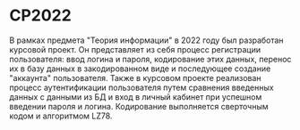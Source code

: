 # CP2022
В рамках предмета "Теория информации" в 2022 году был разработан курсовой проект. 
Он представляет из себя процесс регистрации пользователя: ввод логина и пароля, кодирование этих данных, перенос их в базу данных в закодированном виде и последующее создание "аккаунта" пользователя. 
Также в курсовом проекте реализован процесс аутентификации пользователя путем сравнения введенных данных с данными из БД и вход в личный кабинет при успешном введении пароля и логина. 
Кодирование выполняется сверточным кодом и алгоритмом LZ78.
